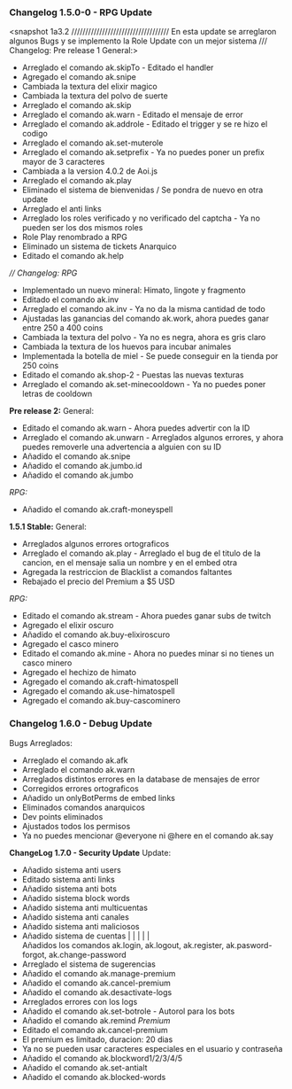 ### Changelog 1.5.0-0 - RPG Update
<snapshot 1a3.2
///////////////////////////////////
En esta update se arreglaron algunos Bugs y se implemento la Role Update con un mejor sistema
///
Changelog: Pre release 1
General:>

- Arreglado el comando ak.skipTo - Editado el handler
- Agregado el comando ak.snipe
- Cambiada la textura del elixir magico
- Cambiada la textura del polvo de suerte
- Arreglado el comando ak.skip 
- Arreglado el comando ak.warn - Editado el mensaje de error
- Arreglado el comando ak.addrole - Editado el trigger y se re hizo el codigo
- Arreglado el comando ak.set-muterole
- Arreglado el comando ak.setprefix - Ya no puedes poner un prefix mayor de 3 caracteres
- Cambiada a la version 4.0.2 de Aoi.js
- Arreglado el comando ak.play
- Eliminado el sistema de bienvenidas / Se pondra de nuevo en otra update
- Arreglado el anti links
- Arreglado los roles verificado y no verificado del captcha - Ya no pueden ser los dos mismos roles
- Role Play renombrado a RPG
- Eliminado un sistema de tickets Anarquico
- Editado el comando ak.help

*// Changelog: RPG*
- Implementado un nuevo mineral: Himato, lingote y fragmento
- Editado el comando ak.inv
- Arreglado el comando ak.inv - Ya no da la misma cantidad de todo
- Ajustadas las ganancias del comando ak.work, ahora puedes ganar entre 250 a 400 coins
- Cambiada la textura del polvo - Ya no es negra, ahora es gris claro
- Cambiada la textura de los huevos para incubar animales
- Implementada la botella de miel - Se puede conseguir en la tienda por 250 coins
- Editado el comando ak.shop-2 - Puestas las nuevas texturas
- Arreglado el comando ak.set-minecooldown - Ya no puedes poner letras de cooldown

**Pre release 2:**
General:
- Editado el comando ak.warn - Ahora puedes advertir con la ID
- Arreglado el comando ak.unwarn - Arreglados algunos errores, y ahora puedes removerle una advertencia
a alguien con su ID
- Añadido el comando ak.snipe
- Añadido el comando ak.jumbo.id
- Añadido el comando ak.jumbo

*RPG:*
- Añadido el comando ak.craft-moneyspell

**1.5.1 Stable:**
General: 
- Arreglados algunos errores ortograficos
- Arreglado el comando ak.play - Arreglado el bug de el titulo de la cancion, en el mensaje salia un nombre y en el embed otra
- Agregada la restriccion de Blacklist a comandos faltantes
- Rebajado el precio del Premium a $5 USD

*RPG:*
- Editado el comando ak.stream - Ahora puedes ganar subs de twitch
- Agregado el elixir oscuro
- Añadido el comando ak.buy-elixiroscuro
- Agregado el casco minero
- Editado el comando ak.mine - Ahora no puedes minar si no tienes un casco minero
- Agregado el hechizo de himato
- Agregado el comando ak.craft-himatospell
- Agregado el comando ak.use-himatospell
- Agregado el comando ak.buy-cascominero

### Changelog 1.6.0 - Debug Update ###

Bugs Arreglados:
- Arreglado el comando ak.afk
- Arreglado el comando ak.warn
- Arreglados distintos errores en la database de mensajes de error
- Corregidos errores ortograficos
- Añadido un onlyBotPerms de embed links
- Eliminados comandos anarquicos
- Dev points eliminados
- Ajustados todos los permisos
- Ya no puedes mencionar @everyone ni @here en el comando ak.say

**ChangeLog 1.7.0 - Security Update**
Update:

- Añadido sistema anti users
- Editado sistema anti links
- Añadido sistema anti bots
- Añadido sistema block words 
- Añadido sistema anti multicuentas
- Añadido sistema anti canales
- Añadido sistema anti maliciosos
- Añadido sistema de cuentas
|
|
|
|
\|\
Añadidos los comandos ak.login, ak.logout, ak.register, ak.pasword-forgot, ak.change-password
- Arreglado el sistema de sugerencias
- Añadido el comando ak.manage-premium
- Añadido el comando ak.cancel-premium
- Añadido el comando ak.desactivate-logs
- Arreglados errores con los logs
- Añadido el comando ak.set-botrole - Autorol para los bots
- Añadido el comando ak.remind *Premium*
- Editado el comando ak.cancel-premium
- El premium es limitado, duracion: 20 dias
- Ya no se pueden usar caracteres especiales en el usuario y contraseña
- Añadido el comando ak.blockword1/2/3/4/5
- Añadido el comando ak.set-antialt
- Añadido el comando ak.blocked-words


